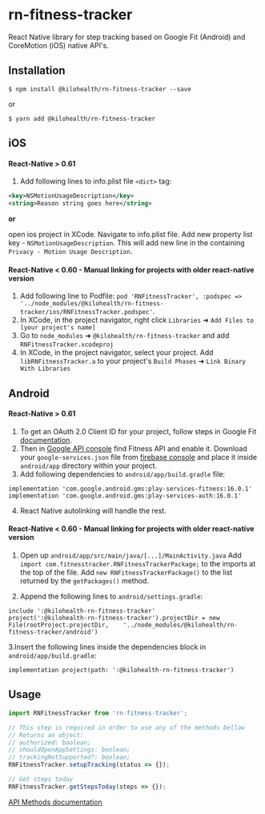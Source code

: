# rn-fitness-tracker

React Native library for step tracking based on Google Fit (Android) and CoreMotion (iOS) native API's.

## Installation

`$ npm install @kilohealth/rn-fitness-tracker --save`

or

`$ yarn add @kilohealth/rn-fitness-tracker`

## iOS

#### React-Native > 0.61

1. Add following lines to info.plist file `<dict>` tag:

```xml
<key>NSMotionUsageDescription</key>
<string>Reason string goes here</string>
```

**or**

open ios project in XCode. Navigate to info.plist file. Add new property list key - `NSMotionUsageDescription`. This will add new line in the containing `Privacy - Motion Usage Description`.

#### React-Native < 0.60 - Manual linking for projects with older react-native version

1. Add following line to Podfile:
   `pod 'RNFitnessTracker', :podspec => '../node_modules/@kilohealth/rn-fitness-tracker/ios/RNFitnessTracker.podspec'`.
2. In XCode, in the project navigator, right click `Libraries` ➜ `Add Files to [your project's name]`
3. Go to `node_modules` ➜ `@kilohealth/rn-fitness-tracker` and add `RNFitnessTracker.xcodeproj`
4. In XCode, in the project navigator, select your project. Add `libRNFitnessTracker.a` to your project's `Build Phases` ➜ `Link Binary With Libraries`

## Android

#### React-Native > 0.61

1. To get an OAuth 2.0 Client ID for your project, follow steps in Google Fit [documentation](https://developers.google.com/fit/android/get-api-key).
2. Then in [Google API console](https://console.developers.google.com) find Fitness API and enable it. Download your `google-services.json` file from [firebase console](https://console.firebase.google.com) and place it inside `android/app` directory within your project.
3. Add following dependencies to `android/app/build.gradle` file:

```
implementation 'com.google.android.gms:play-services-fitness:16.0.1'
implementation 'com.google.android.gms:play-services-auth:16.0.1'
```

4. React Native autolinking will handle the rest.

#### React-Native < 0.60 - Manual linking for projects with older react-native version

1. Open up `android/app/src/main/java/[...]/MainActivity.java`
   Add `import com.fitnesstracker.RNFitnessTrackerPackage;` to the imports at the top of the file.
   Add `new RNFitnessTrackerPackage()` to the list returned by the `getPackages()` method.

2. Append the following lines to `android/settings.gradle`:

```
include ':@kilohealth-rn-fitness-tracker'
project(':@kilohealth-rn-fitness-tracker').projectDir = new File(rootProject.projectDir, 	'../node_modules/@kilohealth/rn-fitness-tracker/android')
```

3.Insert the following lines inside the dependencies block in `android/app/build.gradle`:

```
implementation project(path: ':@kilohealth-rn-fitness-tracker')
```

## Usage

```js
import RNFitnessTracker from 'rn-fitness-tracker';

// This step is required in order to use any of the methods bellow
// Returns an object:
// authorized: boolean;
// shouldOpenAppSettings: boolean;
// trackingNotSupported?: boolean;
RNFitnessTracker.setupTracking(status => {});

// Get steps today
RNFitnessTracker.getStepsToday(steps => {});
```

[API Methods documentation](api.md)
